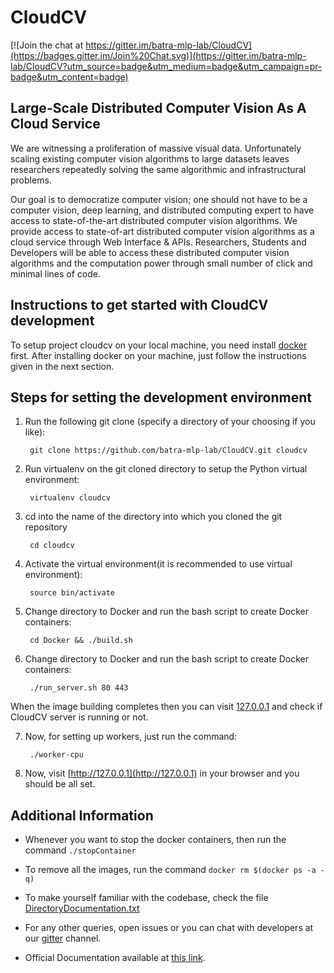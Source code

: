 CloudCV
=======

[![Join the chat at https://gitter.im/batra-mlp-lab/CloudCV](https://badges.gitter.im/Join%20Chat.svg)](https://gitter.im/batra-mlp-lab/CloudCV?utm_source=badge&utm_medium=badge&utm_campaign=pr-badge&utm_content=badge)

Large-Scale Distributed Computer Vision As A Cloud Service
-----------------------------------------------------------

We are witnessing a proliferation of massive visual data. Unfortunately scaling existing computer vision algorithms to large datasets leaves researchers repeatedly solving the same algorithmic and infrastructural problems. 

Our goal is to democratize computer vision; one should not have to be a computer vision, deep learning, and distributed computing expert to have access to state-of-the-art distributed computer vision algorithms. We provide access to state-of-art distributed computer vision algorithms as a cloud service through Web Interface & APIs. Researchers, Students and Developers will be able to access these distributed computer vision algorithms and the computation power through small number of click and minimal lines of code. 

Instructions to get started with CloudCV development
-----------------------------------------------------

To setup project cloudcv on your local machine, you need install [docker](https://docs.docker.com/mac/) first. After installing docker on your machine, just follow the instructions given in the next section. 

Steps for setting the development environment
---------------------------------------------

1. Run the following git clone (specify a directory of your choosing if you like):

        git clone https://github.com/batra-mlp-lab/CloudCV.git cloudcv

2. Run virtualenv on the git cloned directory to setup the Python virtual environment:

        virtualenv cloudcv

3. cd into the name of the directory into which you cloned the git repository

        cd cloudcv

4. Activate the virtual environment(it is recommended to use virtual environment):

        source bin/activate

5. Change directory to Docker and run the bash script to create Docker containers:

        cd Docker && ./build.sh

6. Change directory to Docker and run the bash script to create Docker containers:

        ./run_server.sh 80 443
  When the image building completes then you can visit [127.0.0.1](http://127.0.0.1) and check if CloudCV server is running or not. 

7. Now, for setting up workers, just run the command:

        ./worker-cpu

8. Now, visit [http://127.0.0.1](http://127.0.0.1) in your browser and you should be all set.

Additional Information
-----------------------

  * Whenever you want to stop the docker containers, then run the command `./stopContainer`

  * To remove all the images, run the command `docker rm $(docker ps -a -q)`

  * To make yourself familiar with the codebase, check the file [DirectoryDocumentation.txt](https://github.com/batra-mlp-lab/CloudCV/blob/master/DirectoryDocumentation.txt)

  * For any other queries, open issues or you can chat with developers at our [gitter]() channel.

  * Official Documentation available at [this link](http://batra-mlp-lab.github.io/CloudCV/).
